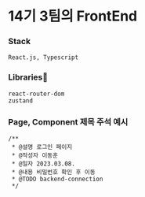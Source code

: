 # 14기 3팀의 FrontEnd

### Stack
```
React.js, Typescript
```

### Libraries🌿
```
react-router-dom
zustand
```

### Page, Component 제목 주석 예시
```
/**
 * @설명 로그인 페이지
 * @작성자 이동훈
 * @일자 2023.03.08.
 * @내용 비밀번호 확인 후 이동
 * @TODO backend-connection
 */
```
